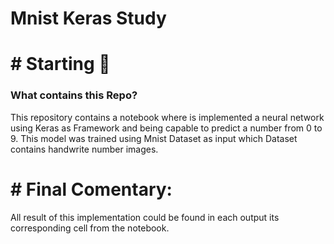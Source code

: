 # Mnist Keras Study

# # Starting 🚀 
### What contains this Repo?

This repository contains a notebook where is implemented a neural network using Keras as Framework and being capable to predict a number from 0 to 9. This model was trained using Mnist Dataset as input which Dataset contains  handwrite number images. 


# # Final Comentary:
All result of this implementation could be found in each output its corresponding cell from the notebook.
